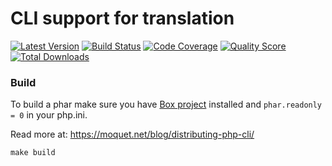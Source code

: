 # CLI support for translation

[![Latest Version](https://img.shields.io/github/release/php-translation/cli.svg?style=flat-square)](https://github.com/php-translation/cli/releases)
[![Build Status](https://img.shields.io/travis/php-translation/cli.svg?style=flat-square)](https://travis-ci.org/php-translation/cli)
[![Code Coverage](https://img.shields.io/scrutinizer/coverage/g/php-translation/cli.svg?style=flat-square)](https://scrutinizer-ci.com/g/php-translation/cli)
[![Quality Score](https://img.shields.io/scrutinizer/g/php-translation/cli.svg?style=flat-square)](https://scrutinizer-ci.com/g/php-translation/cli)
[![Total Downloads](https://img.shields.io/packagist/dt/php-translation/cli.svg?style=flat-square)](https://packagist.org/packages/php-translation/cli)


### Build

To build a phar make sure you have [Box project](https://box-project.github.io/box2/) installed and
`phar.readonly = 0` in your php.ini. 

Read more at: https://moquet.net/blog/distributing-php-cli/

```
make build
```
